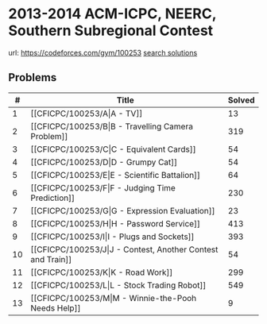 # 2013-2014 ACM-ICPC, NEERC, Southern Subregional Contest

url: https://codeforces.com/gym/100253
[search solutions](https://www.google.com/search?q=Solution+OR+題解+2013-2014+ACM-ICPC,+NEERC,+Southern+Subregional+Contest)

## Problems

| # | Title | Solved |
| --- | --- | --- |
|1|[[CFICPC/100253/A\|A - TV]]|13|
|2|[[CFICPC/100253/B\|B - Travelling Camera Problem]]|319|
|3|[[CFICPC/100253/C\|C - Equivalent Cards]]|54|
|4|[[CFICPC/100253/D\|D - Grumpy Cat]]|54|
|5|[[CFICPC/100253/E\|E - Scientific Battalion]]|64|
|6|[[CFICPC/100253/F\|F - Judging Time Prediction]]|230|
|7|[[CFICPC/100253/G\|G - Expression Evaluation]]|23|
|8|[[CFICPC/100253/H\|H - Password Service]]|413|
|9|[[CFICPC/100253/I\|I - Plugs and Sockets]]|393|
|10|[[CFICPC/100253/J\|J - Contest, Another Contest and Train]]|54|
|11|[[CFICPC/100253/K\|K - Road Work]]|299|
|12|[[CFICPC/100253/L\|L - Stock Trading Robot]]|549|
|13|[[CFICPC/100253/M\|M - Winnie-the-Pooh Needs Help]]|9|
